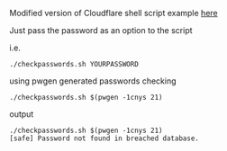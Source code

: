 Modified version of Cloudflare shell script example [here](https://blog.cloudflare.com/validating-leaked-passwords-with-k-anonymity/)


Just pass the password as an option to the script

i.e.
 
    ./checkpasswords.sh YOURPASSWORD

 using pwgen generated passwords checking
 
    ./checkpasswords.sh $(pwgen -1cnys 21)

output

    ./checkpasswords.sh $(pwgen -1cnys 21)
    [safe] Password not found in breached database.